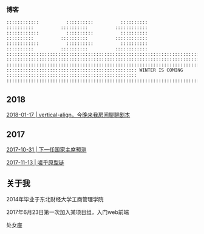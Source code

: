 ### 博客

```
::::::::::::          ::::::::::          ::::::::::          ::::::::::          ::::::::::          ::::::::::::
::::::::::::          ::::::::::          ::::::::::          ::::::::::          ::::::::::          ::::::::::::
::::::::::::          ::::::::::          ::::::::::          ::::::::::          ::::::::::          ::::::::::::
::::::::::::::::::::::::::::::::::::::::::::::::::::::::::::::::::::::::::::::::::::::::::::::::::::::::::::::::::
::::::::::::::::::::::::::::::::::::::::::::::::::::::::::::::::::::::::::::::::::::::::::::::::::::::::::::::::::
::::::::::::::::::::::::::::::::::::::::::::::::::::::::::::::::::::::::::::::::::::::::::::::::::::::::::::::::::
:::::::::::::::::::::::::::::::::::::::::::::::: WINTER IS COMING ::::::::::::::::::::::::::::::::::::::::::::::::
::::::::::::::::::::::::::::::::::::::::::::::::::::::::::::::::::::::::::::::::::::::::::::::::::::::::::::::::::
```

## 2018

[2018-01-17 | vertical-align，今晚来我房间聊聊剧本](https://github.com/veedrin/blog/issues/3)

## 2017

[2017-10-31 | 下一任国家主席预测](https://github.com/veedrin/blog/issues/1)

[2017-11-13 | 嗟乎原型链](https://github.com/veedrin/blog/issues/2)

## 关于我

2014年毕业于东北财经大学工商管理学院

2017年6月23日第一次加入某项目组，入门web前端

处女座
